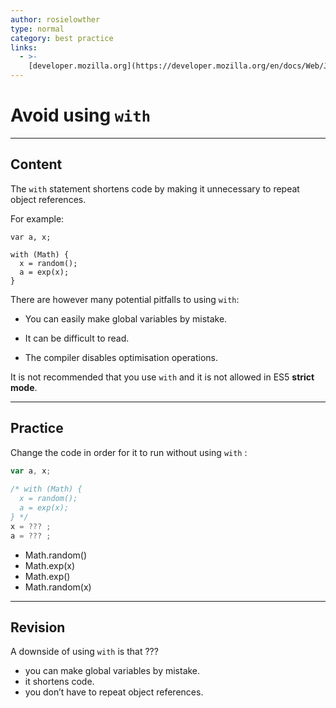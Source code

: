 ```yaml
---
author: rosielowther
type: normal
category: best practice
links:
  - >-
    [developer.mozilla.org](https://developer.mozilla.org/en/docs/Web/JavaScript/Reference/Statements/with){website}
---
```


# Avoid using `with`


---

## Content

The `with` statement shortens code by making it unnecessary to repeat object references.

For example:

```plain-text
var a, x;

with (Math) { 
  x = random();
  a = exp(x);
} 
```

There are however many potential pitfalls to using `with`:

- You can easily make global variables by mistake.

- It can be difficult to read.

- The compiler disables optimisation operations.

It is not recommended that you use `with` and it is not allowed in ES5 **strict mode**.


---

## Practice

Change the code in order for it to run without using `with` :

```javascript
var a, x;
  
/* with (Math) { 
  x = random();
  a = exp(x);
} */
x = ??? ;
a = ??? ;
```

- Math.random()
- Math.exp(x)
- Math.exp()
- Math.random(x)


---

## Revision

A downside of using `with` is that ???

- you can make global variables by mistake.
- it shortens code.
- you don’t have to repeat object references.
 
